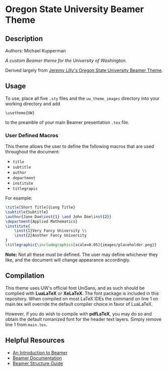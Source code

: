 # Oregon State University Beamer Theme

## Description

Authors: Michael Kupperman

_A custom Beamer theme for the University of Washington._

Derived largely from [Jeremy Lilly's Oregon State University Beamer Theme](https://github.com/jeremy-lilly/osu-beamer-theme).

## Usage

To use, place all five `.sty` files and the `uw_theme_images` directory into your working directory and add

`\usetheme{UW}`

to the preamble of your main Beamer presentation `.tex` file.

### User Defined Macros

This theme allows the user to define the following macros that are used throughout the document:

- `title`
- `subtitle`
- `author`
- `department`
- `institute`
- `titlegrapic`

For example:

```latex
\title[Short Title]{Long Title}
\subtitle{Subtitle}
\author{Jane Doe\inst{1} \and John Doe\inst{2}}
\department{Applied Mathematics}
\institute{
    \inst{1}Very Fancy University \\
    \inst{2}Another Fancy University
}
\titlegraphic{\includegraphics[scale=0.05]{images/placeholder.png}}
```

**Note:** Not all these must be defined. The user may define whichever they like, and the document will change appearance accordingly.

## Compilation

This theme uses UW's official font UniSans, and as such should be complied with **LuaLaTeX** or **XeLaTeX**. The font package is included in this repository.
When compiled on most LaTeX IDEs the command on line 1 on main.tex will override the default compiler choice in favor of LuaLaTeX.

However, if you do wish to compile with **pdfLaTeX**, you may do so and obtain the default romanized font for the header text layers. Simply remove line 1 from `main.tex`.

## Helpful Resources

- [An Introduction to Beamer](https://www.overleaf.com/learn/latex/Beamer_Presentations:_A_Tutorial_for_Beginners_(Part_1)%E2%80%94Getting_Started)
- [Beamer Documentation](http://tug.ctan.org/macros/latex/contrib/beamer/doc/beameruserguide.pdf)
- [Beamer Structure Guide](http://www.cpt.univ-mrs.fr/~masson/latex/Beamer-appearance-cheat-sheet.pdf)
